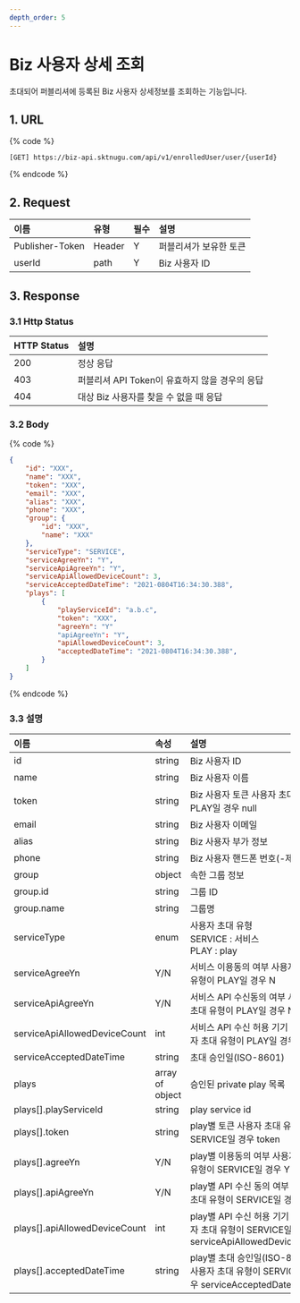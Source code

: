 ```yaml
---
depth_order: 5
---
```


# Biz 사용자 상세 조회

초대되어 퍼블리셔에 등록된 Biz 사용자 상세정보를 조회하는 기능입니다.

## 1. URL

{% code %}
```text
[GET] https://biz-api.sktnugu.com/api/v1/enrolledUser/user/{userId}
```
{% endcode %}

## 2. Request

| 이름              | 유형     | 필수    | 설명           |
|:----------------|:-------|:------|:-------------|
| Publisher-Token | Header | Y     | 퍼블리셔가 보유한 토큰 |
| userId          | path   | Y     | Biz 사용자 ID   |

## 3. Response

### 3.1 Http Status

| HTTP Status | 설명                             |
|:------------|:-------------------------------|
| 200         | 정상 응답                          |
| 403         | 퍼블리셔 API Token이 유효하지 않을 경우의 응답 |
| 404         | 대상 Biz 사용자를 찾을 수 없을 때 응답       |

### 3.2 Body

{% code %}
```json
{
    "id": "XXX",
    "name": "XXX",
    "token": "XXX",
    "email": "XXX",
    "alias": "XXX",
    "phone": "XXX",
    "group": {
        "id": "XXX",
        "name": "XXX"
    },
    "serviceType": "SERVICE",
    "serviceAgreeYn": "Y",
    "serviceApiAgreeYn": "Y",
    "serviceApiAllowedDeviceCount": 3,
    "serviceAcceptedDateTime": "2021-0804T16:34:30.388",
    "plays": [
        {
            "playServiceId": "a.b.c",
            "token": "XXX",
            "agreeYn": "Y"
            "apiAgreeYn": "Y",
            "apiAllowedDeviceCount": 3,
            "acceptedDateTime": "2021-0804T16:34:30.388",
        }
    ]
}
```
{% endcode %}

### 3.3 설명

| 이름                              | 속성              | 설명                                                                           |
|:--------------------------------|:----------------|:-----------------------------------------------------------------------------|
| id                              | string          | Biz 사용자 ID                                                                   |
| name                            | string          | Biz 사용자 이름                                                                   |
| token                           | string          | Biz 사용자 토큰 사용자 초대 유형이 PLAY일 경우 null                                          |
| email                           | string          | Biz 사용자 이메일                                                                  |
| alias                           | string          | Biz 사용자 부가 정보                                                                |
| phone                           | string          | Biz 사용자 핸드폰 번호(-제외)                                                          |
| group                           | object          | 속한 그룹 정보                                                                     |
| group.id                        | string          | 그룹 ID                                                                        |
| group.name                      | string          | 그룹명                                                                          |
| serviceType                     | enum            | 사용자 초대 유형<br/>SERVICE : 서비스<br/>PLAY : play                                  |
| serviceAgreeYn                  | Y/N             | 서비스 이용동의 여부 사용자 초대 유형이 PLAY일 경우 N                                            |
| serviceApiAgreeYn               | Y/N             | 서비스 API 수신동의 여부 사용자 초대 유형이 PLAY일 경우 N                                        |
| serviceApiAllowedDeviceCount    | int             | 서비스 API 수신 허용 기기 수 사용자 초대 유형이 PLAY일 경우 0                                     |
| serviceAcceptedDateTime         | string          | 초대 승인일(ISO-8601)                                                             |
| plays                           | array of object | 승인된 private play 목록                                                          |
| plays\[\].playServiceId         | string          | play service id                                                              |
| plays\[\].token                 | string          | play별 토큰 사용자 초대 유형이 SERVICE일 경우 token                                        |
| plays\[\].agreeYn               | Y/N             | play별 이용동의 여부 사용자 초대 유형이 SERVICE일 경우 Y                                       |
| plays\[\].apiAgreeYn            | Y/N             | play별 API 수신 동의 여부 사용자 초대 유형이 SERVICE일 경우 Y                                  |
| plays\[\].apiAllowedDeviceCount | int             | play별 API 수신 허용 기기 수 사용자 초대 유형이 SERVICE일 경우 serviceApiAllowedDeviceCount     |
| plays\[\].acceptedDateTime      | string          | play별 초대 승인일(ISO-8601) 사용자 초대 유형이 SERVICE일 경우 serviceAcceptedDateTime        |

